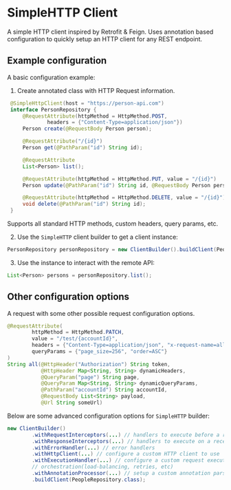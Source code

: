 # SimpleHTTP Client
A simple HTTP client inspired by Retrofit & Feign. Uses annotation based configuration to quickly setup an HTTP client 
for any REST endpoint. 

## Example configuration
A basic configuration example:

1. Create annotated class with HTTP Request information.
```java
 @SimpleHttpClient(host = "https://person-api.com")
 interface PersonRepository {
     @RequestAttribute(httpMethod = HttpMethod.POST, 
             headers = {"Content-Type=application/json"})
     Person create(@RequestBody Person person);

     @RequestAttribute("/{id}")
     Person get(@PathParam("id") String id);

     @RequestAttribute
     List<Person> list();

     @RequestAttribute(httpMethod = HttpMethod.PUT, value = "/{id}")
     Person update(@PathParam("id") String id, @RequestBody Person person);

     @RequestAttribute(httpMethod = HttpMethod.DELETE, value = "/{id}")
     void delete(@PathParam("id") String id);
 }
```
Supports all standard HTTP methods, custom headers, query params, etc.

2. Use the `SimpleHTTP` client builder to get a client instance:

```java
PersonRepository personRepository = new ClientBuilder().buildClient(PeopleRepository.class);
```
3. Use the instance to interact with the remote API:

```java
List<Person> persons = personRepository.list();
```
## Other configuration options
A request with some other possible request configuration options. 
```java
@RequestAttribute(
        httpMethod = HttpMethod.PATCH,
        value = "/test/{accountId}",
        headers = {"Content-Type=application/json", "x-request-name=all-values"},
        queryParams = {"page_size=256", "order=ASC"}
)
String all(@HttpHeader("Authorization") String token,
           @HttpHeader Map<String, String> dynamicHeaders,
           @QueryParam("page") String page,
           @QueryParam Map<String, String> dynamicQueryParams,
           @PathParam("accountId") String accountId,
           @RequestBody List<String> payload, 
           @Url String someUrl)
```


Below are some advanced configuration options for `SimpleHTTP` builder:
```java
new ClientBuilder()
        .withRequestInterceptors(...) // handlers to execute before a request
        .withResponseInterceptors(...) // handlers to execute on a receieved response
        .withErrorHandler(...) // error handlers
        .withHttpClient(...) // configure a custom HTTP client to use
        .withExecutionHandler(...) // configure a custom request executor for a more fine-grained request 
        // orchestration(load-balancing, retries, etc)
        .withAnnotationProcessor(...) // setup a custom annotation parser
        .buildClient(PeopleRepository.class);
```
